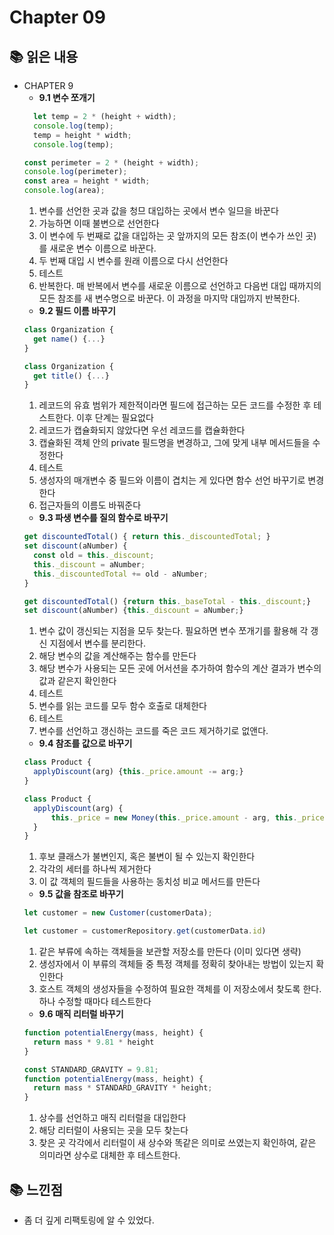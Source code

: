 # Chapter 09

## 📚 읽은 내용
- CHAPTER 9
  - **9.1 변수 쪼개기**
  ```js
    let temp = 2 * (height + width);
    console.log(temp);
    temp = height * width;
    console.log(temp);
  ```
  ```js
  const perimeter = 2 * (height + width);
  console.log(perimeter);
  const area = height * width;
  console.log(area);
  ```
  1. 변수를 선언한 곳과 값을 청므 대입하는 곳에서 변수 일므을 바꾼다
  2. 가능하면 이때 불변으로 선언한다
  3. 이 변수에 두 번째로 값을 대입하는 곳 앞까지의 모든 참조(이 변수가 쓰인 곳)를 새로운 변수 이름으로 바꾼다.
  4. 두 번째 대입 시 변수를 원래 이름으로 다시 선언한다
  5. 테스트
  6. 반복한다. 매 반복에서 변수를 새로운 이름으로 선언하고 다음번 대입 때까지의 모든 참조를 새 변수명으로 바꾼다. 이 과정을 마지막 대입까지 반복한다.
  - **9.2 필드 이름 바꾸기**
  ```js
  class Organization {
    get name() {...}
  }
  ```
  ```js
  class Organization {
    get title() {...}
  }
  ```
  1. 레코드의 유효 범위가 제한적이라면 필드에 접근하는 모든 코드를 수정한 후 테스트한다. 이후 단계는 필요없다
  2. 레코드가 캡슐화되지 않았다면 우선 레코드를 캡슐화한다
  3. 캡슐화된 객체 안의 private 필드명을 변경하고, 그에 맞게 내부 메서드들을 수정한다
  4. 테스트
  5. 생성자의 매개변수 중 필드와 이름이 겹치는 게 있다면 함수 선언 바꾸기로 변경한다
  6. 접근자들의 이름도 바꿔준다
  - **9.3 파생 변수를 질의 함수로 바꾸기**
  ```js
  get discountedTotal() { return this._discountedTotal; }
  set discount(aNumber) {
    const old = this._discount;
    this._discount = aNumber;
    this._discountedTotal += old - aNumber; 
  }
  ```
  ```js
  get discountedTotal() {return this._baseTotal - this._discount;}
  set discount(aNumber) {this._discount = aNumber;}
  ```
  1. 변수 값이 갱신되는 지점을 모두 찾는다. 필요하면 변수 쪼개기를 활용해 각 갱신 지점에서 변수를 분리한다.
  2. 해당 변수의 값을 계산해주는 함수를 만든다
  3. 해당 변수가 사용되는 모든 곳에 어서션을 추가하여 함수의 계산 결과가 변수의 값과 같은지 확인한다
  4. 테스트
  5. 변수를 읽는 코드를 모두 함수 호출로 대체한다
  6. 테스트
  7. 변수를 선언하고 갱신하는 코드를 죽은 코드 제거하기로 없앤다.
  - **9.4 참조를 값으로 바꾸기**
  ```js
  class Product {
    applyDiscount(arg) {this._price.amount -= arg;}
  }
  ```
  ```js
  class Product {
    applyDiscount(arg) {
        this._price = new Money(this._price.amount - arg, this._price.currency)
    }
  }
  ```
  1. 후보 클래스가 불변인지, 혹은 불변이 될 수 있는지 확인한다
  2. 각각의 세터를 하나씩 제거한다
  3. 이 값 객체의 필드들을 사용하는 동치성 비교 메서드를 만든다
  - **9.5 값을 참조로 바꾸기**
  ```js
  let customer = new Customer(customerData);
  ```
  ```js
  let customer = customerRepository.get(customerData.id)
  ```
  1. 같은 부류에 속하는 객체들을 보관할 저장소를 만든다 (이미 있다면 생략)
  2. 생성자에서 이 부류의 객체들 중 특정 객체를 정확히 찾아내는 방법이 있는지 확인한다
  3. 호스트 객체의 생성자들을 수정하여 필요한 객체를 이 저장소에서 찾도록 한다. 하나 수정할 때마다 테스트한다
  - **9.6 매직 리터럴 바꾸기**
  ```js
  function potentialEnergy(mass, height) {
    return mass * 9.81 * height
  }
  ```
  ```js
  const STANDARD_GRAVITY = 9.81;
  function potentialEnergy(mass, height) {
    return mass * STANDARD_GRAVITY * height;
  }
  ```
  1. 상수를 선언하고 매직 리터럴을 대입한다
  2. 해당 리터럴이 사용되는 곳을 모두 찾는다
  3. 찾은 곳 각각에서 리터럴이 새 상수와 똑같은 의미로 쓰였는지 확인하여, 같은 의미라면 상수로 대체한 후 테스트한다.
## 📚 느낀점
- 좀 더 깊게 리팩토링에 알 수 있었다.